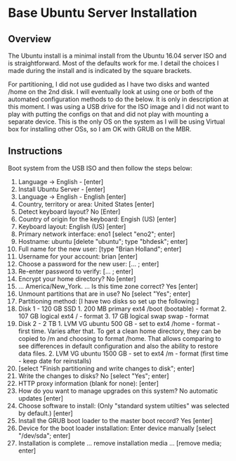 # Base Ubuntu Server Installation

## Overview

The Ubuntu install is a minimal install from the Ubuntu 16.04 server ISO and
is straightforward. Most of the defaults work for me. I detail the choices
I made during the install and is indicated by the square brackets.

For partitioning, I did not use gudided as I have two disks and wanted
/home on the 2nd disk.  I will eventually look at using one or both of the
automated configuration methods to do the below.  It is only in description
at this moment.  I was using a USB drive for the ISO image and I did not want
to play with putting the configs on that and did not play with mounting a
separate device.  This is the only OS on the system as I will be using
Virtual box for installing other OSs, so I am OK with GRUB on the MBR.

## Instructions

Boot system from the USB ISO and then follow the steps below:

1. Language -> English - [enter]
2. Install Ubuntu Server - [enter]
3. Language -> English - English [enter]
4. Country, territory or area: United States [enter]
5. Detect keyboard layout? No [Enter]
6. Country of origin for the keyboard: Engish (US) [enter]
7. Keyboard layout: English (US) [enter]
8. Primary network interface: eno1 [select "eno2"; enter]
9. Hostname: ubuntu [delete "ubuntu"; type "bhdesk"; enter]
10. Full name for the new user: [type "Brian Holland"; enter]
11. Username for your account: brian [enter]
12. Choose a password for the new user: [... ; enter]
13. Re-enter password to verify: [... ; enter]
14. Encrypt your home directory? No [enter]
15. ... America/New_York. ... Is this time zone correct? Yes [enter]
16. Unmount partitions that are in use? No [select "Yes"; enter]
17. Partitioning method: [I have two disks so set up the following:]
  1. Disk 1 - 120 GB SSD
    1. 200 MB primary ext4 /boot (bootable) - format
    2. 107 GB logical ext4 / - format
    3. 17 GB logical swap swap - format
  2. Disk 2 - 2 TB
    1. LVM VG ubuntu 500 GB - set to ext4 /home -
       format - first time.  Varies after that.
       To get a clean home directory, they can be
       copied to /m and choosing to format /home.
       That allows comparing to see differences in
       default configuration and also the
       ability to restore data files.
    2. LVM VG ubuntu 1500 GB - set to ext4 /m -
       format (first time - keep date for reinstalls)
  3. [select "Finish partitioning and write changes to disk"; enter]
18. Write the changes to disks? No [select "Yes"; enter]
19. HTTP proxy information (blank for none): [enter]
20. How do you want to manage upgrades on this system?
    No automatic updates [enter]
21. Choose software to install: (Only "standard system utilties" was
    selected by default.) [enter]
22. Install the GRUB boot loader to the master boot record? Yes [enter]
23. Device for the boot loader installation: Enter device manually
    [select "/dev/sda"; enter]
24. Installation is complete ... remove installation media ... <Continue>
    [remove media; enter]
